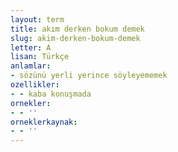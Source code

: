 ```yaml
---
layout: term
title: akım derken bokum demek
slug: akim-derken-bokum-demek
letter: A
lisan: Türkçe
anlamlar:
- sözünü yerli yerince söyleyememek
ozellikler:
- - kaba konuşmada
ornekler:
- - ''
orneklerkaynak:
- - ''
---
```

